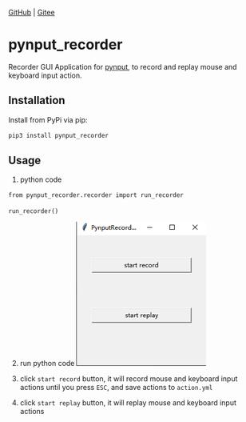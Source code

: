[GitHub](https://github.com/shigebeyond/pynput_recorder) | [Gitee](https://gitee.com/shigebeyond/pynput_recorder)

# pynput_recorder
Recorder GUI Application for [pynput](https://pypi.org/project/pynput), to record and replay mouse and keyboard input action.  

## Installation
Install from PyPi via pip:

```sh
pip3 install pynput_recorder
```

## Usage
1. python code
```
from pynput_recorder.recorder import run_recorder

run_recorder()
```

2. run python code
![](./recorder.png)

3. click `start record` button, it will record mouse and keyboard input actions until you press `ESC`, and save actions to `action.yml`

4. click `start replay` button, it will replay mouse and keyboard input actions
